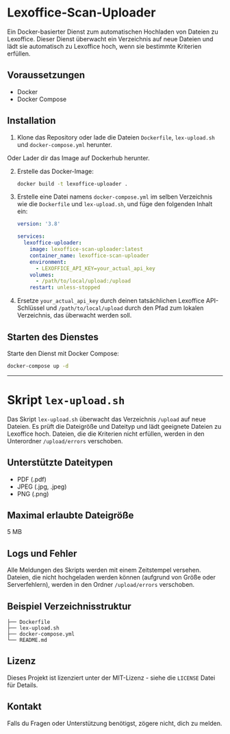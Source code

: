 # Lexoffice-Scan-Uploader

Ein Docker-basierter Dienst zum automatischen Hochladen von Dateien zu Lexoffice. Dieser Dienst überwacht ein Verzeichnis auf neue Dateien und lädt sie automatisch zu Lexoffice hoch, wenn sie bestimmte Kriterien erfüllen.

## Voraussetzungen

- Docker
- Docker Compose

## Installation

1. Klone das Repository oder lade die Dateien `Dockerfile`, `lex-upload.sh` und `docker-compose.yml` herunter.

Oder Lader dir das Image auf Dockerhub herunter.

2. Erstelle das Docker-Image:

    ```sh
    docker build -t lexoffice-uploader .
    ```

3. Erstelle eine Datei namens `docker-compose.yml` im selben Verzeichnis wie die `Dockerfile` und `lex-upload.sh`, und füge den folgenden Inhalt ein:

    ```yaml
    version: '3.8'

    services:
      lexoffice-uploader:
        image: lexoffice-scan-uploader:latest
        container_name: lexoffice-scan-uploader
        environment:
          - LEXOFFICE_API_KEY=your_actual_api_key
        volumes:
          - /path/to/local/upload:/upload
        restart: unless-stopped
    ```

4. Ersetze `your_actual_api_key` durch deinen tatsächlichen Lexoffice API-Schlüssel und `/path/to/local/upload` durch den Pfad zum lokalen Verzeichnis, das überwacht werden soll.

## Starten des Dienstes

Starte den Dienst mit Docker Compose:

```sh
docker-compose up -d
```
* * *
# Skript `lex-upload.sh`

Das Skript `lex-upload.sh` überwacht das Verzeichnis `/upload` auf neue Dateien. Es prüft die Dateigröße und Dateityp und lädt geeignete Dateien zu Lexoffice hoch. Dateien, die die Kriterien nicht erfüllen, werden in den Unterordner `/upload/errors` verschoben.

## Unterstützte Dateitypen

- PDF (.pdf)
- JPEG (.jpg, .jpeg)
- PNG (.png)

## Maximal erlaubte Dateigröße

5 MB

## Logs und Fehler

Alle Meldungen des Skripts werden mit einem Zeitstempel versehen. Dateien, die nicht hochgeladen werden können (aufgrund von Größe oder Serverfehlern), werden in den Ordner `/upload/errors` verschoben.

## Beispiel Verzeichnisstruktur

```.
├── Dockerfile
├── lex-upload.sh
├── docker-compose.yml
└── README.md
````

## Lizenz

Dieses Projekt ist lizenziert unter der MIT-Lizenz - siehe die `LICENSE` Datei für Details.

## Kontakt

Falls du Fragen oder Unterstützung benötigst, zögere nicht, dich zu melden.
